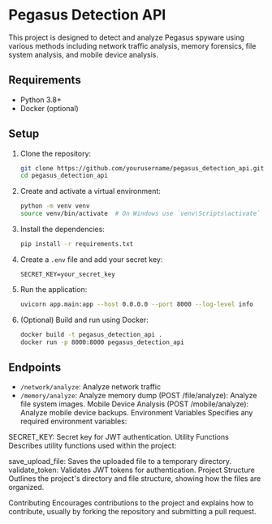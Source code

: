 # Pegasus Detection API

This project is designed to detect and analyze Pegasus spyware using various methods including network traffic analysis, memory forensics, file system analysis, and mobile device analysis.

## Requirements

- Python 3.8+
- Docker (optional)

## Setup

1. Clone the repository:
   ```bash
   git clone https://github.com/yourusername/pegasus_detection_api.git
   cd pegasus_detection_api
   ```

2. Create and activate a virtual environment:
   ```bash
   python -m venv venv
   source venv/bin/activate  # On Windows use `venv\Scripts\activate`
   ```

3. Install the dependencies:
   ```bash
   pip install -r requirements.txt
   ```

4. Create a `.env` file and add your secret key:
   ```
   SECRET_KEY=your_secret_key
   ```

5. Run the application:
   ```bash
   uvicorn app.main:app --host 0.0.0.0 --port 8000 --log-level info
   ```

6. (Optional) Build and run using Docker:
   ```bash
   docker build -t pegasus_detection_api .
   docker run -p 8000:8000 pegasus_detection_api
   ```

## Endpoints

- `/network/analyze`: Analyze network traffic
- `/memory/analyze`: Analyze memory dump
(POST /file/analyze): Analyze file system images.
Mobile Device Analysis (POST /mobile/analyze): Analyze mobile device backups.
Environment Variables
Specifies any required environment variables:

SECRET_KEY: Secret key for JWT authentication.
Utility Functions
Describes utility functions used within the project:

save_upload_file: Saves the uploaded file to a temporary directory.
validate_token: Validates JWT tokens for authentication.
Project Structure
Outlines the project's directory and file structure, showing how the files are organized.

Contributing
Encourages contributions to the project and explains how to contribute, usually by forking the repository and submitting a pull request.

